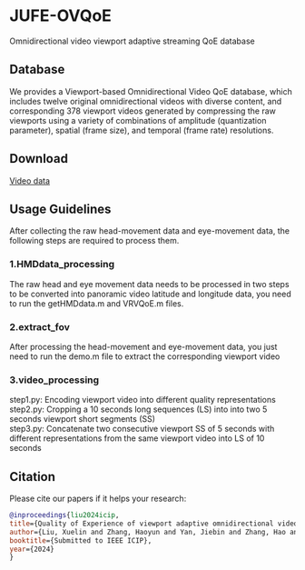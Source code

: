 # JUFE-OVQoE
Omnidirectional video viewport adaptive streaming QoE database

## Database
We provides a Viewport-based Omnidirectional Video QoE database, which includes twelve original omnidirectional videos with diverse content, and corresponding 378 viewport videos generated by compressing the raw viewports using a variety of combinations of amplitude (quantization parameter), spatial (frame size), and temporal (frame rate) resolutions.
## Download
[Video data](https://pan.baidu.com/s/1n6S8dnj8M7vhj-ozxmDqVg?pwd=1234)
## Usage Guidelines
After collecting the raw head-movement data and eye-movement data, the following steps are required to process them.
### 1.HMDdata_processing
The raw head and eye movement data needs to be processed in two steps to be converted into panoramic video latitude and longitude data, you need to run the getHMDdata.m and VRVQoE.m files.
### 2.extract_fov
After processing the head-movement and eye-movement data, you just need to run the demo.m file to extract the corresponding viewport video
### 3.video_processing
step1.py: Encoding viewport video into different quality representations  
step2.py: Cropping a 10 seconds long sequences (LS) into into two 5 seconds viewport short segments (SS)  
step3.py: Concatenate two consecutive viewport SS of 5 seconds with different representations from the same viewport video into LS of 10 seconds
## Citation
Please cite our papers if it helps your research:
```bibtex
@inproceedings{liu2024icip,
title={Quality of Experience of viewport adaptive omnidirectional video streaming},
author={Liu, Xuelin and Zhang, Haoyun and Yan, Jiebin and Zhang, Hao and Fang, Yuming and Wang, Shiqi},
booktitle={Submitted to IEEE ICIP},
year={2024}
}
